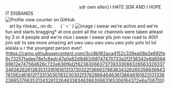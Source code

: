 ㅤㅤㅤㅤㅤㅤㅤㅤㅤㅤㅤㅤㅤㅤㅤㅤㅤㅤsdr own ellen] I HATE SDR AND I HOPE IT DISBANDS
ㅤㅤㅤㅤㅤㅤㅤㅤㅤㅤㅤㅤㅤㅤㅤㅤㅤㅤㅤㅤㅤㅤㅤㅤㅤㅤㅤㅤ![Profile view counter on GitHub](https://komarev.com/ghpvc/?username=soda-adrenaline)ㅤㅤㅤㅤㅤㅤㅤㅤㅤㅤㅤㅤㅤㅤㅤㅤㅤㅤㅤㅤㅤㅤㅤart by ritokac_ on dcㅤㅤ( ´ ▿ ` )
![image](https://github.com/user-attachments/assets/bdc8695d-e202-40c6-90a2-1504471b8734)
i swear we're active and we're fun and starts bragging* at one point all the vc channels were taken atleast by 3 or 4 people and we're nice i swear i swear pls join now road to 400! join sdr to see more amazing art uwu uwu uwu uwu uwu yolo yolo lol lol alalala u r the youngest person ever!
(https://camo.githubusercontent.com/3cc8b162aca4152c339ea08e2e692fe9c73257fadee78e1c6edc47a0e82d9d83/68747470733a2f2f36342e6d656469612e74756d626c722e636f6d2f62363066373739333066326563326337346362626138353131616161313730322f366637663634326265356636643761382d61612f73313030783230302f376266646463613664616162313133623665376635313432613264633834636630663165306164372e6a706700)
